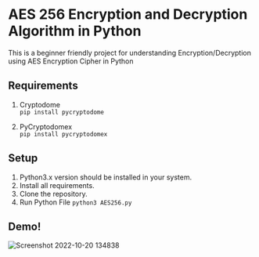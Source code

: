 
# AES 256 Encryption and Decryption Algorithm in Python

This is a beginner friendly project for understanding Encryption/Decryption using AES Encryption Cipher in Python

## Requirements
1. Cryptodome <br>
` pip install pycryptodome `

2. PyCryptodomex <br>
`pip install pycryptodomex `

## Setup
1. Python3.x version should be installed in your system.
2. Install all requirements.
3. Clone the repository.
4. Run Python File `python3 AES256.py`

## Demo!
![Screenshot 2022-10-20 134838](https://user-images.githubusercontent.com/99896373/196895153-c0e40bb4-95e8-4d98-86bd-eb0f051c218a.png)
